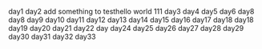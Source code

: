 day1
day2
add something to testhello world
111
day3
day4
day5
day6
day8
day8
day9
day10
day11
day12
day13
day14
day15
day16
day17
day18
day18
day19
day20
day21
day22
day
day24
day25
day26
day27
day28
day29
day30
day31
day32
day33
